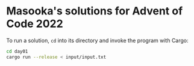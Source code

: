 # Masooka's solutions for Advent of Code 2022

To run a solution, `cd` into its directory and invoke the program with Cargo:

```sh
cd day01
cargo run --release < input/input.txt
```

